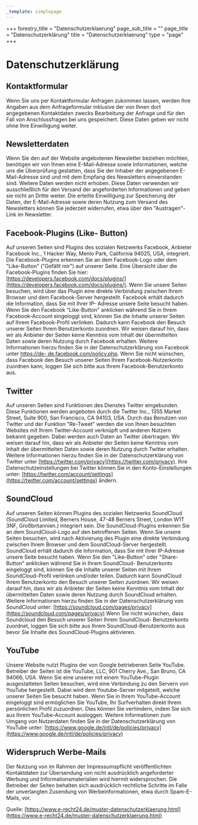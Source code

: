 ```yaml
---
_template: simplepage
---
```



+++
forestry_title = "Datenschutzerklaerung"
page_sub_title = ""
page_title = "Datenschutzerklärung"
title = "Datenschutzerklaerung"
type = "page"
+++
# Datenschutzerkl&auml;rung

 ## Kontaktformular

 Wenn Sie uns per Kontaktformular Anfragen zukommen lassen, werden Ihre Angaben aus dem Anfrageformular inklusive der von Ihnen dort angegebenen Kontaktdaten zwecks Bearbeitung der Anfrage und f&uuml;r den Fall von Anschlussfragen bei uns gespeichert. Diese Daten geben wir nicht ohne Ihre Einwilligung weiter.



 ## Newsletterdaten

 Wenn Sie den auf der Website angebotenen Newsletter beziehen m&ouml;chten, ben&ouml;tigen wir von Ihnen eine E-Mail-Adresse sowie Informationen, welche uns die &Uuml;berpr&uuml;fung gestatten, dass Sie der Inhaber der angegebenen E-Mail-Adresse sind und mit dem Empfang des Newsletters einverstanden sind. Weitere Daten werden nicht erhoben. Diese Daten verwenden wir ausschlie&szlig;lich f&uuml;r den Versand der angeforderten Informationen und geben sie nicht an Dritte weiter.
 Die erteilte Einwilligung zur Speicherung der Daten, der E-Mail-Adresse sowie deren Nutzung zum Versand des Newsletters k&ouml;nnen Sie jederzeit widerrufen, etwa &uuml;ber den "Austragen"-Link im Newsletter.


 ## Facebook-Plugins (Like- Button)

 Auf unseren Seiten sind Plugins des sozialen Netzwerks Facebook, Anbieter Facebook Inc., 1 Hacker Way, Menlo Park, California 94025, USA, integriert. Die Facebook-Plugins erkennen Sie an dem Facebook-Logo oder dem "Like-Button" ("Gef&auml;llt mir") auf unserer Seite. Eine &Uuml;bersicht &uuml;ber die Facebook-Plugins finden Sie hier: [https://developers.facebook.com/docs/plugins/](https://developers.facebook.com/docs/plugins/).
 Wenn Sie unsere Seiten besuchen, wird &uuml;ber das Plugin eine direkte Verbindung zwischen Ihrem Browser und dem Facebook-Server hergestellt. Facebook erh&auml;lt dadurch die Information, dass Sie mit Ihrer IP- Adresse unsere Seite besucht haben. Wenn Sie den Facebook "Like-Button" anklicken w&auml;hrend Sie in Ihrem Facebook-Account eingeloggt sind, k&ouml;nnen Sie die Inhalte unserer Seiten auf Ihrem Facebook-Profil verlinken. Dadurch kann Facebook den Besuch unserer Seiten Ihrem Benutzerkonto zuordnen. Wir weisen darauf hin, dass wir als Anbieter der Seiten keine Kenntnis vom Inhalt der &uuml;bermittelten Daten sowie deren Nutzung durch Facebook erhalten. Weitere Informationen hierzu finden Sie in der Datenschutzerkl&auml;rung von Facebook unter [https://de- de.facebook.com/policy.php](https://de-de.facebook.com/policy.php).
 Wenn Sie nicht w&uuml;nschen, dass Facebook den Besuch unserer Seiten Ihrem Facebook-Nutzerkonto zuordnen kann, loggen Sie sich bitte aus Ihrem Facebook-Benutzerkonto aus.


 ## Twitter

 Auf unseren Seiten sind Funktionen des Dienstes Twitter eingebunden. Diese Funktionen werden angeboten durch die Twitter Inc., 1355 Market Street, Suite 900, San Francisco, CA 94103, USA. Durch das Benutzen von Twitter und der Funktion "Re-Tweet" werden die von Ihnen besuchten Websites mit Ihrem Twitter-Account verkn&uuml;pft und anderen Nutzern bekannt gegeben. Dabei werden auch Daten an Twitter &uuml;bertragen. Wir weisen darauf hin, dass wir als Anbieter der Seiten keine Kenntnis vom Inhalt der &uuml;bermittelten Daten sowie deren Nutzung durch Twitter erhalten. Weitere Informationen hierzu finden Sie in der Datenschutzerkl&auml;rung von Twitter unter [https://twitter.com/privacy](https://twitter.com/privacy).
 Ihre Datenschutzeinstellungen bei Twitter k&ouml;nnen Sie in den Konto-Einstellungen unter: [https://twitter.com/account/settings](https://twitter.com/account/settings) &auml;ndern.


 ## SoundCloud

 Auf unseren Seiten k&ouml;nnen Plugins des sozialen Netzwerks SoundCloud (SoundCloud Limited, Berners House, 47-48 Berners Street, London W1T 3NF, Gro&szlig;britannien.) integriert sein. Die SoundCloud-Plugins erkennen Sie an dem SoundCloud-Logo auf den betroffenen Seiten.
 Wenn Sie unsere Seiten besuchen, wird nach Aktivierung des Plugin eine direkte Verbindung zwischen Ihrem Browser und dem SoundCloud-Server hergestellt. SoundCloud erh&auml;lt dadurch die Information, dass Sie mit Ihrer IP-Adresse unsere Seite besucht haben. Wenn Sie den &quot;Like-Button&quot; oder &quot;Share-Button&quot; anklicken w&auml;hrend Sie in Ihrem SoundCloud- Benutzerkonto eingeloggt sind, k&ouml;nnen Sie die Inhalte unserer Seiten mit Ihrem SoundCloud-Profil verlinken und/oder teilen. Dadurch kann SoundCloud Ihrem Benutzerkonto den Besuch unserer Seiten zuordnen. Wir weisen darauf hin, dass wir als Anbieter der Seiten keine Kenntnis vom Inhalt der &uuml;bermittelten Daten sowie deren Nutzung durch SoundCloud erhalten. Weitere Informationen hierzu finden Sie in der Datenschutzerkl&auml;rung von SoundCloud unter: [https://soundcloud.com/pages/privacy](https://soundcloud.com/pages/privacy)
 Wenn Sie nicht w&uuml;nschen, dass Soundcloud den Besuch unserer Seiten Ihrem SoundCloud- Benutzerkonto zuordnet, loggen Sie sich bitte aus Ihrem SoundCloud-Benutzerkonto aus bevor Sie Inhalte des SoundCloud-Plugins aktivieren.


 ## YouTube

 Unsere Website nutzt Plugins der von Google betriebenen Seite YouTube. Betreiber der Seiten ist die YouTube, LLC, 901 Cherry Ave., San Bruno, CA 94066, USA. Wenn Sie eine unserer mit einem YouTube-Plugin ausgestatteten Seiten besuchen, wird eine Verbindung zu den Servern von YouTube hergestellt. Dabei wird dem Youtube-Server mitgeteilt, welche unserer Seiten Sie besucht haben.
 Wenn Sie in Ihrem YouTube-Account eingeloggt sind erm&ouml;glichen Sie YouTube, Ihr Surfverhalten direkt Ihrem pers&ouml;nlichen Profil zuzuordnen. Dies k&ouml;nnen Sie verhindern, indem Sie sich aus Ihrem YouTube-Account ausloggen.
 Weitere
Informationen zum Umgang von Nutzerdaten finden Sie in der Datenschutzerkl&auml;rung von YouTube unter: [https://www.google.de/intl/de/policies/privacy](https://www.google.de/intl/de/policies/privacy)


 ## Widerspruch Werbe-Mails

 Der Nutzung von im Rahmen der Impressumspflicht ver&ouml;ffentlichten Kontaktdaten zur &Uuml;bersendung von nicht ausdr&uuml;cklich angeforderter Werbung und Informationsmaterialien wird hiermit widersprochen. Die Betreiber der Seiten behalten sich ausdr&uuml;cklich rechtliche Schritte im Falle der unverlangten Zusendung von Werbeinformationen, etwa durch Spam-E-Mails, vor.


 Quelle: [https://www.e-recht24.de/muster-datenschutzerklaerung.html](https://www.e-recht24.de/muster-datenschutzerklaerung.html)
